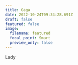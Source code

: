 ```yaml
---
title: Gaga
date: 2022-10-24T09:34:28.691Z
draft: false
featured: false
image:
  filename: featured
  focal_point: Smart
  preview_only: false
---
```

Lady